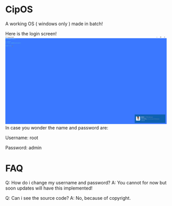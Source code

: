 # CipOS
A working OS ( windows only ) made in batch!

Here is the login screen!
![Alt text](data/Images/Image0.png "Login Screen")
In case you wonder the name and password are:

Username: root

Password: admin



# FAQ

Q: How do i change my username and password?
A: You cannot for now but soon updates will have this implemented!

Q: Can i see the source code?
A: No, because of copyright.
